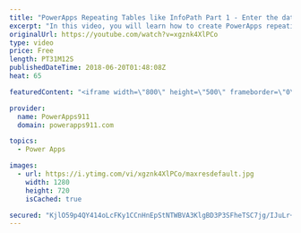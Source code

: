```yaml
---
title: "PowerApps Repeating Tables like InfoPath Part 1 - Enter the data"
excerpt: "In this video, you will learn how to create PowerApps repeating tables like you had in InfoPath. We will use SharePoint lists as the data sources and create an expense report. We will do this by customizing a gallery to make it the repeating table including full tab support for easy data entry.   Part"
originalUrl: https://youtube.com/watch?v=xgznk4XlPCo
type: video
price: Free
length: PT31M12S
publishedDateTime: 2018-06-20T01:48:08Z
heat: 65

featuredContent: "<iframe width=\"800\" height=\"500\" frameborder=\"0\" src=\"https://www.youtube.com/embed/xgznk4XlPCo\" allow=\"accelerometer; autoplay; encrypted-media; gyroscope; picture-in-picture\" allowfullscreen></iframe>"

provider:
  name: PowerApps911
  domain: powerapps911.com

topics:
  - Power Apps

images:
  - url: https://i.ytimg.com/vi/xgznk4XlPCo/maxresdefault.jpg
    width: 1280
    height: 720
    isCached: true

secured: "KjlO59p4QY414oLcFKy1CCnHnEpStNTWBVA3KlgBD3P3SFheTSC7jg/IJuLr+hmBFpJ1l78cgQ6NIRU1halEinyQfbF5WrxlIILIW3u61L6k+esJZTffDKjQH2sraeVqrp16Kuk66JqC7CgGOwCsRsiFd2s8krrytw2bVuQn6LSXimJb46gJ1MS64hp9Ehx8i5S6ZB422j9elEX5+vqPOWOqV4nciKDNdPvOyrV/JyXXBjg5kpvKtcC7dWbpdKMAtJ91JDUfrwNC/tVFlfNWHM2VDxhqJHfTfE3QQ2sttnEzFoRHVTJSiFCRkFWZ2H996K4iVKMRorxq3UZIg+wiB1mTAOlE1QwgmwVzeBxXY2GeKCsAwFIJ+/qAhfY0l+In7qlF3dh+KVE+KJ464GzLfd51IRjg1rwYerG+CbYsLAg=;1btZ1UZ2sbZ+5wGJUF+PEQ=="
---
```


